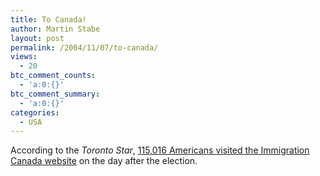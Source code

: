 ```yaml
---
title: To Canada!
author: Martin Stabe
layout: post
permalink: /2004/11/07/to-canada/
views:
  - 20
btc_comment_counts:
  - 'a:0:{}'
btc_comment_summary:
  - 'a:0:{}'
categories:
  - USA
---
```

According to the *Toronto Star*, [115,016 Americans visited the Immigration Canada website][1] on the day after the election.

 [1]: http://www.thestar.com/NASApp/cs/ContentServer?pagename=thestar/Layout/Article_Type1&c=Article&cid=1099695010684&call_pageid=968332188492&col=968793972154